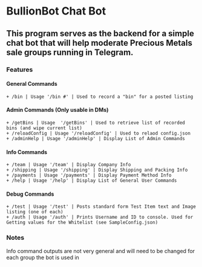 # BullionBot Chat Bot

## This program serves as the backend for a simple chat bot that will help moderate Precious Metals sale groups running in Telegram.

### Features

#### General Commands
	+ /bin | Usage '/bin #' | Used to record a "bin" for a posted listing

#### Admin Commands (Only usable in DMs)
	+ /getBins | Usage  '/getBins' | Used to retrieve list of recorded bins (and wipe current list)
	+ /reloadConfig | Usage '/reloadConfig' | Used to relaod config.json
	+ /adminHelp | Usage '/adminHelp' | Display List of Admin Commands

####   Info Commands
	+ /team | Usage '/team' | Display Company Info
	+ /shipping | Usage '/shipping' | Display Shipping and Packing Info
	+ /payments | Usage '/payments' | Display Payment Method Info
	+ /help | Usage '/help' | Display List of General User Commands

#### Debug Commands
	+ /test | Usage '/test' | Posts standard form Test Item text and Image listing (one of each)
	+ /auth | Usage '/auth' | Prints Username and ID to console. Used for Getting values for the Whitelist (see SampleConfig.json)
	
### Notes

Info command outputs are not very general and will need to be changed for each group the bot is used in
